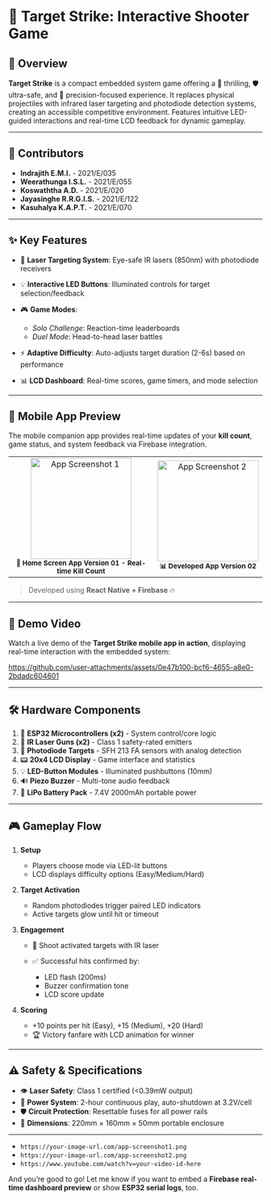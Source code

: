 
# 🎯 **Target Strike: Interactive Shooter Game**

## 🚀 **Overview**

**Target Strike** is a compact embedded system game offering a 🎉 thrilling, 🛡️ ultra-safe, and 🎯 precision-focused experience. It replaces physical projectiles with infrared laser targeting and photodiode detection systems, creating an accessible competitive environment. Features intuitive LED-guided interactions and real-time LCD feedback for dynamic gameplay.

---

## 🤝 **Contributors**

* **Indrajith E.M.I.** - 2021/E/035
* **Weerathunga I.S.L.** - 2021/E/055
* **Koswaththa A.D.** - 2021/E/020
* **Jayasinghe R.R.G.I.S.** - 2021/E/122
* **Kasuhalya K.A.P.T.** - 2021/E/070

---

## ✨ **Key Features**

* 🔦 **Laser Targeting System**: Eye-safe IR lasers (850nm) with photodiode receivers
* 💡 **Interactive LED Buttons**: Illuminated controls for target selection/feedback
* 🎮 **Game Modes**:

  * *Solo Challenge*: Reaction-time leaderboards
  * *Duel Mode*: Head-to-head laser battles
* ⚡ **Adaptive Difficulty**: Auto-adjusts target duration (2-6s) based on performance
* 📊 **LCD Dashboard**: Real-time scores, game timers, and mode selection

---

## 📱 **Mobile App Preview**

The mobile companion app provides real-time updates of your **kill count**, game status, and system feedback via Firebase integration.
<table>
  <tr>
    <td align="center">
      <img src="https://github.com/user-attachments/assets/39c84427-4615-4782-a5c2-fe4f52c60219" alt="App Screenshot 1" width="200"/><br/>
      <sub><b>📱 Home Screen App Version 01 - Real-time Kill Count</b></sub>
    </td>
    <td align="center">
      <img src="https://github.com/user-attachments/assets/77657bc7-8eb6-4981-9e3e-d1c71b53842c" alt="App Screenshot 2" width="200"/><br/>
      <sub><b>📊 Developed App Version 02</b></sub>
    </td>
  </tr>
</table>

> Developed using **React Native + Firebase** 🔥

---

## 🎥 **Demo Video**

Watch a live demo of the **Target Strike mobile app in action**, displaying real-time interaction with the embedded system:


https://github.com/user-attachments/assets/0e47b100-bcf6-4655-a8e0-2bdadc604601


---

## 🛠️ **Hardware Components**

1. 📡 **ESP32 Microcontrollers (x2)** - System control/core logic
2. 🔫 **IR Laser Guns (x2)** - Class 1 safety-rated emitters
3. 🎯 **Photodiode Targets** - SFH 213 FA sensors with analog detection
4. 📟 **20x4 LCD Display** - Game interface and statistics
5. 💡 **LED-Button Modules** - Illuminated pushbuttons (10mm)
6. 🔊 **Piezo Buzzer** - Multi-tone audio feedback
7. 🔋 **LiPo Battery Pack** - 7.4V 2000mAh portable power

---

## 🎮 **Gameplay Flow**

1. **Setup**

   * Players choose mode via LED-lit buttons
   * LCD displays difficulty options (Easy/Medium/Hard)

2. **Target Activation**

   * Random photodiodes trigger paired LED indicators
   * Active targets glow until hit or timeout

3. **Engagement**

   * 🔫 Shoot activated targets with IR laser
   * ✅ Successful hits confirmed by:

     * LED flash (200ms)
     * Buzzer confirmation tone
     * LCD score update

4. **Scoring**

   * +10 points per hit (Easy), +15 (Medium), +20 (Hard)
   * 🏆 Victory fanfare with LCD animation for winner

---

## ⚠️ **Safety & Specifications**

* 👁️ **Laser Safety**: Class 1 certified (<0.39mW output)
* 🔋 **Power System**: 2-hour continuous play, auto-shutdown at 3.2V/cell
* 🛡️ **Circuit Protection**: Resettable fuses for all power rails
* 📏 **Dimensions**: 220mm × 160mm × 50mm portable enclosure


---

* `https://your-image-url.com/app-screenshot1.png`
* `https://your-image-url.com/app-screenshot2.png`
* `https://www.youtube.com/watch?v=your-video-id-here`

And you’re good to go! Let me know if you want to embed a **Firebase real-time dashboard preview** or show **ESP32 serial logs**, too.
